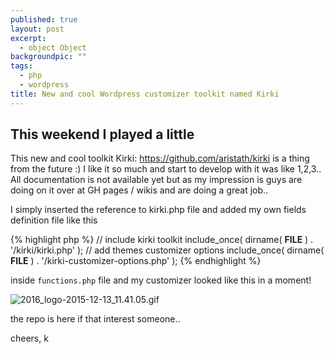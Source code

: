 ```yaml
---
published: true
layout: post
excerpt: 
  - object Object
backgroundpic: ""
tags: 
  - php
  - wordpress
title: New and cool Wordpress customizer toolkit named Kirki
---
```



## This weekend I played a little

This new and cool toolkit Kirki: https://github.com/aristath/kirki is a thing from the future :) I like it so much and start to develop with it was like 1,2,3..
All documentation is not available yet but as my impression is guys are doing on it over at GH pages / wikis and are doing a great job..

I simply inserted the reference to kirki.php file and added my own fields definition file like this

{% highlight php %}
    // include kirki toolkit
    include_once( dirname( __FILE__ ) . '/kirki/kirki.php' );
    // add themes customizer options
    include_once( dirname( __FILE__ ) . '/kirki-customizer-options.php' );
{% endhighlight %}


inside `functions.php` file and my customizer looked like this in a moment!

![2016_logo-2015-12-13_11.41.05.gif]({{site.baseurl}}media/2016_logo-2015-12-13_11.41.05.gif)


the repo is here if that interest someone..

cheers, k
